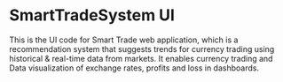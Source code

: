 # SmartTradeSystem UI

This is the UI code for Smart Trade web application, which is a recommendation system that suggests trends for currency trading using historical & real-time data from markets. It enables currency trading and Data visualization of exchange rates, profits and loss in dashboards.
